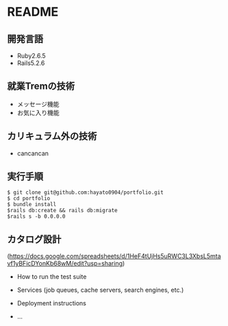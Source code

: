 # README
## 開発言語

* Ruby2.6.5
* Rails5.2.6
## 就業Tremの技術

* メッセージ機能
* お気に入り機能
## カリキュラム外の技術

* cancancan
## 実行手順

```
$ git clone git@github.com:hayato0904/portfolio.git
$ cd portfolio
$ bundle install
$rails db:create && rails db:migrate
$rails s -b 0.0.0.0
```
## カタログ設計
(https://docs.google.com/spreadsheets/d/1HeF4tUjHs5uRWC3L3XbsL5mtavf1yBFicDYonKb68wM/edit?usp=sharing)
* How to run the test suite

* Services (job queues, cache servers, search engines, etc.)

* Deployment instructions

* ...

